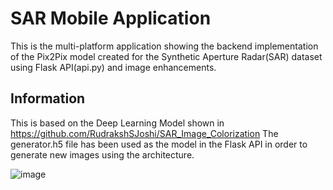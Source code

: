 # SAR Mobile Application

This is the multi-platform application showing the backend implementation of the Pix2Pix model created for the  Synthetic Aperture Radar(SAR) dataset using Flask API(api.py) and image enhancements.

## Information
This is based on the Deep Learning Model shown in https://github.com/RudrakshSJoshi/SAR_Image_Colorization
The generator.h5 file has been used as the model in the Flask API in order to generate new images using the architecture.

![image](https://github.com/user-attachments/assets/cecb7b22-1788-403e-adcd-d9f498c4156b)

